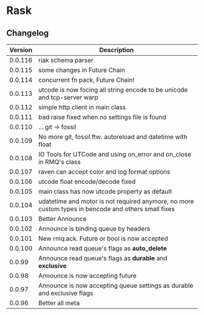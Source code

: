 # Rask

## Changelog

|Version|Description|
|----|----|
|0.0.116|riak schema parser|
|0.0.115|some changes in Future Chain|
|0.0.114|concurrent fn pack, Future Chain!|
|0.0.113|utcode is now focing all string encode to be unicode and tcp-server warp|
|0.0.112|simple http client in main class|
|0.0.111|bad raise fixed when no settings file is found|
|0.0.110|... git -> fossil| 
|0.0.109|No more git, fossil ftw. autoreload and datetime with float|
|0.0.108|IO Tools for UTCode and using on_error and on_close in RMQ's class|
|0.0.107|raven can accept color and log format options|
|0.0.106|utcode float encode/decode fixed|
|0.0.105|main class has now utcode property as default|
|0.0.104|udatetime and motor is not required anymore, no more custom types in bencode and others small fixes|
|0.0.103|Better Announce|
|0.0.102|Announce is binding queue by headers|
|0.0.101|New rmq.ack. Future or bool is now accepted|
|0.0.100|Announce read queue's flags as **auto_delete**|
|0.0.99|Announce read queue's flags as **durable** and **exclusive**|
|0.0.98|Announce is now accepting future|
|0.0.97|Announce is now accepting queue settings as durable and exclusive flags|
|0.0.96|Better all meta|
